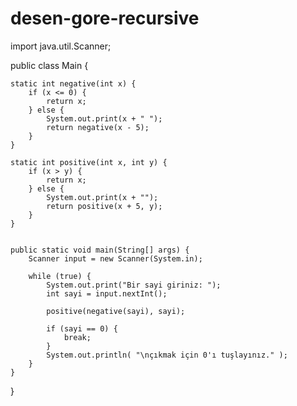 # desen-gore-recursive
import java.util.Scanner;

public class Main {

    static int negative(int x) {
        if (x <= 0) {
            return x;
        } else {
            System.out.print(x + " ");
            return negative(x - 5);
        }
    }

    static int positive(int x, int y) {
        if (x > y) {
            return x;
        } else {
            System.out.print(x + "");
            return positive(x + 5, y);
        }
    }


    public static void main(String[] args) {
        Scanner input = new Scanner(System.in);

        while (true) {
            System.out.print("Bir sayi giriniz: ");
            int sayi = input.nextInt();

            positive(negative(sayi), sayi);

            if (sayi == 0) {
                break;
            }
            System.out.println( "\nçıkmak için 0'ı tuşlayınız." );
        }
    }
}
































